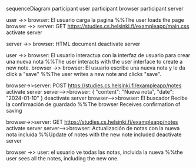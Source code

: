 sequenceDiagram
participant user
participant browser
participant server

user ->> browser: El usuario carga la pagina
%%The user loads the page
browser ->> server: GET https://studies.cs.helsinki.fi/exampleapp/main.css
activate server

server ->> browser: HTML document
deactivate server

user ->> browser: El usuario interactua con la interfaz de usuario para crear una nueva nota
%%The user interacts with the user interface to create a new note.
browser ->> browser: El usuario escribe una nueva nota y le da click a "save"
%%The user writes a new note and clicks "save".

browser->>server: POST https://studies.cs.helsinki.fi/exampleapp/notes
activate server
server-->>browser: { "content": "Nueva nota", "date": "2024-01-10" }
deactivate server
browser-->>browser: El buscador Recibe la confirmación de guardado
%%The browser Receives confirmation of saving

browser->>server: GET https://studies.cs.helsinki.fi/exampleapp/notes
activate server
server-->>browser: Actualización de notas con la nueva nota incluida
%%Update of notes with the new note included
deactivate server

browser ->> user: el usuario ve todas las notas, incluida la nueva
%%the user sees all the notes, including the new one.
